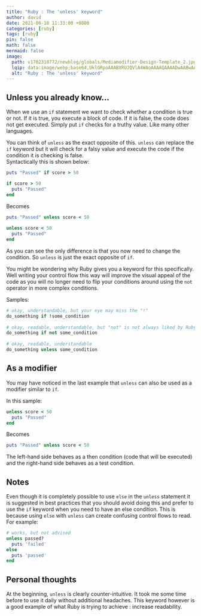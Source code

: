 ```yaml
---
title: "Ruby : The 'unless' keyword"
author: david
date: 2021-06-18 11:33:00 +0800
categories: [ruby]
tags: [ruby]
pin: false
math: false
mermaid: false
image:
  path: v1702310772/newblog/globals/Mediamodifier-Design-Template_2.jpg
  lqip: data:image/webp;base64,UklGRpoAAABXRUJQVlA4WAoAAAAQAAAADwAABwAAQUxQSDIAAAARL0AmbZurmr57yyIiqE8oiG0bejIYEQTgqiDA9vqnsUSI6H+oAERp2HZ65qP/VIAWAFZQOCBCAAAA8AEAnQEqEAAIAAVAfCWkAALp8sF8rgRgAP7o9FDvMCkMde9PK7euH5M1m6VWoDXf2FkP3BqV0ZYbO6NA/VFIAAAA
  alt: "Ruby : The 'unless' keyword"
---
```


## Unless you already know...  
  
When we use an `if` statement we want to check whether a condition is true or not. If it is true, you execute a block of code. If it is false, the code does not get executed. Simply put `if` checks for a truthy value. Like many other languages.  
  
You can think of `unless` as the exact opposite of this. `unless` can replace the `if` keyword but it will check for a falsy value and execute the code if the condition it is checking is false.  
Syntactically this is shown below:  
  
```ruby  
puts "Passed" if score > 50  
```  
```ruby  
if score > 50  
  puts "Passed"  
end  
```  
  
Becomes  
  
```ruby  
puts "Passed" unless score < 50  
  
unless score < 50  
  puts "Passed"  
end  
```  
  
As you can see the only difference is that you now need to change the condition. So `unless` is just the exact opposite of `if`.  
  
You might be wondering why Ruby gives you a keyword for this specifically. Well writing your control flow this way will improve the visual appeal of the code as you will no longer need to flip your conditions around using the `not` operator in more complex conditions.  
  
Samples:  
  
```ruby  
# okay, understandable, but your eye may miss the "!"  
do_something if !some_condition  
  
# okay, readable, understandable, but "not" is not always liked by Ruby developers  
do_something if not some_condition  
  
# okay, readable, understandable  
do_something unless some_condition  
```  
  
## As a modifier  
  
You may have noticed in the last example that `unless` can also be used as a modifier similar to `if`.  
  
In this sample:  
  
```ruby  
unless score < 50  
  puts "Passed"  
end  
```  
  
Becomes  
  
```ruby  
puts "Passed" unless score < 50  
```  
  
The left-hand side behaves as a then condition (code that will be executed) and the right-hand side behaves as a test condition.  
  
## Notes  
  
Even though it is completely possible to use `else` in the `unless` statement it is suggested in best practices that you should avoid doing this and prefer to use the `if` keyword when you need to have an else condition. This is because using `else` with `unless` can create confusing control flows to read. For example:  
  
```ruby  
# works, but not advised  
unless passed?  
  puts 'failed'  
else  
  puts 'passed'  
end  
```  
  
## Personal thoughts  
  
At the beginning, `unless` is clearly counter-intuitive. It took me some time before to use it daily without additional headaches. This keyword however is a good example of what Ruby is trying to achieve : increase readability.